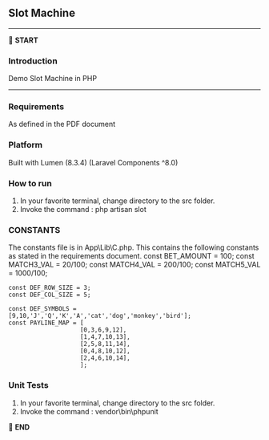 ## Slot Machine



---

:scroll: **START**


### Introduction
Demo Slot Machine in PHP


---
### Requirements
As defined in the PDF document 

### Platform
Built with Lumen (8.3.4) (Laravel Components ^8.0)

### How to run 
1. In your favorite terminal, change directory to the src folder.
2. Invoke the command : php artisan slot


### CONSTANTS
The constants file is in App\Lib\C.php. This contains the following constants as
stated in the requirements document.
const BET_AMOUNT = 100;
	const MATCH3_VAL = 20/100;
	const MATCH4_VAL = 200/100;
	const MATCH5_VAL = 1000/100;
	
	const DEF_ROW_SIZE = 3;
	const DEF_COL_SIZE = 5;
	
	const DEF_SYMBOLS = [9,10,'J','Q','K','A','cat','dog','monkey','bird'];
	const PAYLINE_MAP = [
						[0,3,6,9,12],
						[1,4,7,10,13],
						[2,5,8,11,14],
						[0,4,8,10,12],
						[2,4,6,10,14],
						];

### Unit Tests 
1. In your favorite terminal, change directory to the src folder.
2. Invoke the command : vendor\bin\phpunit

:scroll: **END** 
